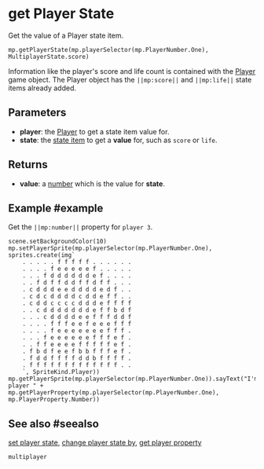 # get Player State

Get the value of a Player state item.

```sig
mp.getPlayerState(mp.playerSelector(mp.PlayerNumber.One), MultiplayerState.score)
```

Information like the player's score and life count is contained with the [Player](/types/player) game object. The Player object has the ``||mp:score||`` and ``||mp:life||`` state items already added.

## Parameters

* **player**: the [Player](/types/player) to get a state item value for.
* **state**: the [state item](/reference/multiplayer/multiplayer-state) to get a **value** for, such as `score` or `life`.

## Returns

* **value**: a [number](/types/number) which is the value for **state**.

## Example #example

Get the ``||mp:number||`` property  for `player 3`.

```blocks
scene.setBackgroundColor(10)
mp.setPlayerSprite(mp.playerSelector(mp.PlayerNumber.One), sprites.create(img`
    . . . . . f f f f f . . . . . . 
    . . . . f e e e e e f . . . . . 
    . . . f d d d d d d e f . . . . 
    . . f d f f d d f f d f f . . . 
    . c d d d e e d d d d e d f . . 
    . c d c d d d d c d d e f f . . 
    . c d d c c c c d d d e f f f f 
    . . c d d d d d d d e f f b d f 
    . . . c d d d d e e f f f d d f 
    . . . . f f f e e f e e e f f f 
    . . . . f e e e e e e e f f f . 
    . . . f e e e e e e f f f e f . 
    . . f f e e e e f f f f f e f . 
    . f b d f e e f b b f f f e f . 
    . f d d f f f f d d b f f f f . 
    . f f f f f f f f f f f f f . . 
    `, SpriteKind.Player))
mp.getPlayerSprite(mp.playerSelector(mp.PlayerNumber.One)).sayText("I'm player " + mp.getPlayerProperty(mp.playerSelector(mp.PlayerNumber.One), mp.PlayerProperty.Number))
```

## See also #seealso

[set player state](/refernece/multiplayer/set-player-state),
[change player state by](/reference/multiplayer/change-player-state-by),
[get player property](/reference/multiplayer/get-player-property)

```package
multiplayer
```